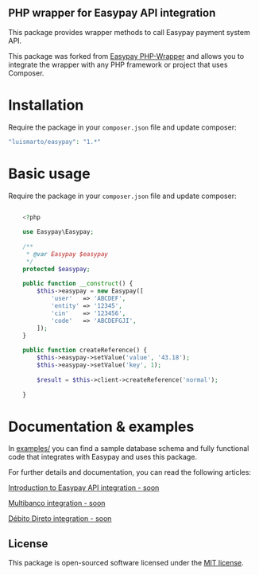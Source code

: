## PHP wrapper for Easypay API integration

This package provides wrapper methods to call Easypay payment system API.

This package was forked from [Easypay PHP-Wrapper](https://github.com/Easypay/PHP-Wrapper)
and allows you to integrate the wrapper with any PHP framework or project that uses Composer.

# Installation

Require the package in your `composer.json` file and update composer:

```php
"luismarto/easypay": "1.*"
```

# Basic usage

Require the package in your `composer.json` file and update composer:

```php

    <?php
    
    use Easypay\Easypay;
    
    /**
     * @var Easypay $easypay
     */
    protected $easypay;
    
    public function __construct() {
        $this->easypay = new Easypay([
            'user'   => 'ABCDEF',
            'entity' => '12345',
            'cin'    => '123456',
            'code'   => 'ABCDEFGJI',
        ]);
    }
    
    public function createReference() {
        $this->easypay->setValue('value', '43.18');
        $this->easypay->setValue('key', 1);
        
        $result = $this->client->createReference('normal');
        
    }

```

# Documentation & examples

In [examples/](examples/) you can find a sample database schema and fully functional code that integrates with Easypay and
uses this package.

For further details and documentation, you can read the following articles:

[Introduction to Easypay API integration - soon](https://geekalicious.pt/)

[Multibanco integration - soon](https://geekalicious.pt/)

[Débito Direto integration - soon](https://geekalicious.pt/) 

## License

This package is open-sourced software licensed under the [MIT license](http://opensource.org/licenses/MIT).